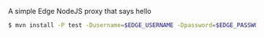 A simple Edge NodeJS proxy that says hello


```bash
$ mvn install -P test -Dusername=$EDGE_USERNAME -Dpassword=$EDGE_PASSWORD -Dorg=<org>
```